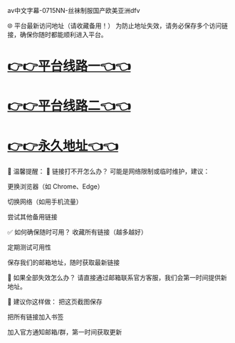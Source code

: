 av中文字幕-0715NN-丝袜制服国产欧美亚洲dfv

🌐 平台最新访问地址（请收藏备用！）
为防止地址失效，请务必保存多个访问链接，确保你随时都能顺利进入平台。

# [👉👉平台线路一👈👈](https://za52.run)

# [👉👉平台线路二👈👈](https://za53.run)

# [👉👉永久地址👈👈](https://za51.run)

📌 温馨提醒：
🔄 链接打不开怎么办？
可能是网络限制或临时维护，建议：

更换浏览器（如 Chrome、Edge）

切换网络（如用手机流量）

尝试其他备用链接

✅ 如何确保随时可用？
收藏所有链接（越多越好）

定期测试可用性

保存我们的邮箱地址，随时获取最新链接

📧 如果全部失效怎么办？
请直接通过邮箱联系官方客服，我们会第一时间提供新地址。

📝 建议你这样做：
把这页截图保存

把所有链接加入书签

加入官方通知邮箱/群，第一时间获取更新

